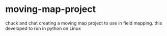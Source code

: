 # moving-map-project
chuck and chat creating a moving map project to use in field mapping.  this developed to run in python on Linux
